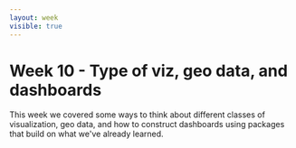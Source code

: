 ```yaml
---
layout: week
visible: true
---
```


# Week 10 - Type of viz, geo data, and dashboards

This week we covered some ways to think about different classes of visualization, geo data, and how to construct dashboards using packages that build on what we've already learned.
